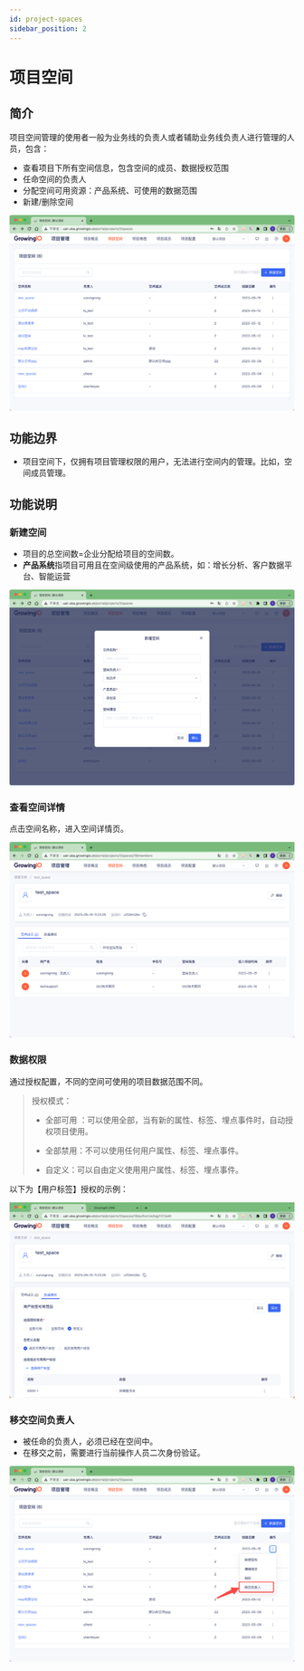 ```yaml
---
id: project-spaces
sidebar_position: 2
---
```


# 项目空间

## 简介

项目空间管理的使用者一般为业务线的负责人或者辅助业务线负责人进行管理的人员，包含：

* 查看项目下所有空间信息，包含空间的成员、数据授权范围
* 任命空间的负责人
* 分配空间可用资源：产品系统、可使用的数据范围
* 新建/删除空间

![图 6](/img/xiangmukongjian_project-spaces.png)  

## 功能边界

* 项目空间下，仅拥有项目管理权限的用户，无法进行空间内的管理。比如，空间成员管理。

## 功能说明

### 新建空间

* 项目的总空间数=企业分配给项目的空间数。
* **产品系统**指项目可用且在空间级使用的产品系统，如：增长分析、客户数据平台、智能运营

![图 7](/img/xinjiankongjian_project-spaces.png)  


### 查看空间详情

点击空间名称，进入空间详情页。

![图 4](/img/kongjianxiangqing_project-spaces.png)  

### 数据权限

通过授权配置，不同的空间可使用的项目数据范围不同。

> 授权模式：
>
> * 全部可用 ：可以使用全部，当有新的属性、标签、埋点事件时，自动授权项目使用。
>
> * 全部禁用：不可以使用任何用户属性、标签、埋点事件。
>
> * 自定义：可以自由定义使用用户属性、标签、埋点事件。

以下为【用户标签】授权的示例：

![图 8](/img/shujushouquan_project-spaces.png) 

### 移交空间负责人

* 被任命的负责人，必须已经在空间中。
* 在移交之前，需要进行当前操作人员二次身份验证。

![图 5](/img/yijiaokongjianfuzeren_project-spaces.png)  


